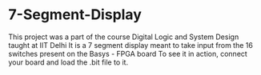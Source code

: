 # 7-Segment-Display
This project was a part of the course Digital Logic and System Design taught at IIT Delhi
It is a 7 segment display meant to take input from the 16 switches present on the Basys - FPGA board
To see it in action, connect your board and load the .bit file to it.
